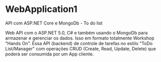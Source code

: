 # WebApplication1
 API com ASP.NET Core e MongoDb - To do list
 
Web API com o ASP.NET  5.0, C# e também usando o MongoDb para armazenar e gerenciar os dados. Isso em formato totalmente Workshop "Hands On".
Essa API (backend) de controle de tarefas no estilo "ToDo List/Manager" com operações CRUD (Create, Read, Update, Delete) que poderá ser consumida por um App cliente.
